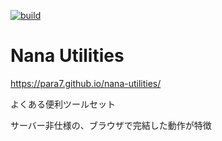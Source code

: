 [![build](https://github.com/para7/nana-utilities/actions/workflows/actions.yml/badge.svg)](https://github.com/para7/nana-utilities/actions/workflows/actions.yml)

# Nana Utilities

https://para7.github.io/nana-utilities/

よくある便利ツールセット

サーバー非仕様の、ブラウザで完結した動作が特徴
